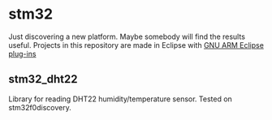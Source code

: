 # stm32

Just discovering a new platform. Maybe somebody will find the results useful.
Projects in this repository are made in Eclipse with [GNU ARM Eclipse plug-ins](http://gnuarmeclipse.github.io/)

## stm32_dht22

Library for reading DHT22 humidity/temperature sensor. Tested on stm32f0discovery.
